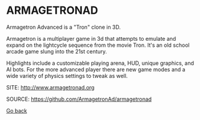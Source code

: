 # ARMAGETRONAD

  Armagetron Advanced is a "Tron" clone in 3D.
  
  Armagetron is a multiplayer game in 3d that attempts to emulate
  and expand on the lightcycle sequence from the movie Tron. It's
  an old school arcade game slung into the 21st century. 
  
  Highlights include a customizable playing arena, HUD, unique
  graphics, and AI bots. For the more advanced player there are 
  new game modes and a wide variety of physics settings to tweak 
  as well.
  
  SITE: http://www.armagetronad.org
 
 SOURCE: https://github.com/ArmagetronAd/armagetronad

 [Go back](./)
